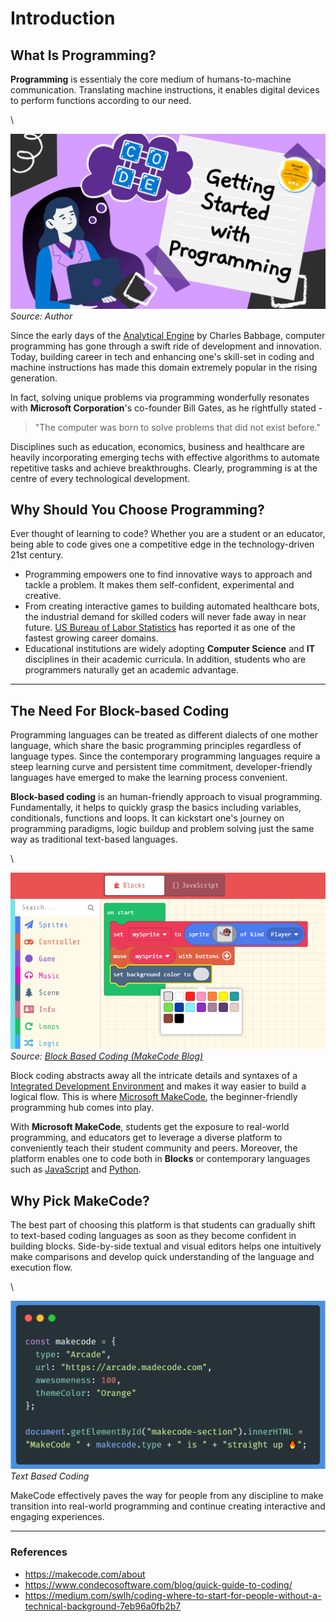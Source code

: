 # Introduction

## What Is Programming?

**Programming** is essentialy the core medium of humans-to-machine communication. Translating machine instructions, it enables digital devices to perform functions according to our need.

\


![Intro to Programming](../../assets/intro-programming.png)\
_Source: Author_

Since the early days of the [Analytical Engine](https://wikipedia.org/wiki/Analytical\_Engine) by Charles Babbage, computer programming has gone through a swift ride of development and innovation. Today, building career in tech and enhancing one's skill-set in coding and machine instructions has made this domain extremely popular in the rising generation.

In fact, solving unique problems via programming wonderfully resonates with **Microsoft Corporation**'s co-founder Bill Gates, as he rightfully stated -

> "The computer was born to solve problems that did not exist before."

Disciplines such as education, economics, business and healthcare are heavily incorporating emerging techs with effective algorithms to automate repetitive tasks and achieve breakthroughs. Clearly, programming is at the centre of every technological development.

## Why Should You Choose Programming?

Ever thought of learning to code? Whether you are a student or an educator, being able to code gives one a competitive edge in the technology-driven 21st century.

* Programming empowers one to find innovative ways to approach and tackle a problem. It makes them self-confident, experimental and creative.
* From creating interactive games to building automated healthcare bots, the industrial demand for skilled coders will never fade away in near future. [US Bureau of Labor Statistics](https://www.bls.gov/ooh/computer-and-information-technology/home.htm) has reported it as one of the fastest growing career domains.
* Educational institutions are widely adopting **Computer Science** and **IT** disciplines in their academic curricula. In addition, students who are programmers naturally get an academic advantage.

***

## The Need For Block-based Coding

Programming languages can be treated as different dialects of one mother language, which share the basic programming principles regardless of language types. Since the contemporary programming languages require a steep learning curve and persistent time commitment, developer-friendly languages have emerged to make the learning process convenient.

**Block-based coding** is an human-friendly approach to visual programming. Fundamentally, it helps to quickly grasp the basics including variables, conditionals, functions and loops. It can kickstart one's journey on programming paradigms, logic buildup and problem solving just the same way as traditional text-based languages.

\


![MakeCode Block Coding](../../assets/block-coding-interface.png)\
_Source:_ [_Block Based Coding (MakeCode Blog)_](https://makecode.com/blog/arcade/01-18-2019)

Block coding abstracts away all the intricate details and syntaxes of a [Integrated Development Environment](https://wikipedia.org/wiki/Integrated\_development\_environment) and makes it way easier to build a logical flow. This is where [Microsoft MakeCode](https://makecode.com), the beginner-friendly programming hub comes into play.

With **Microsoft MakeCode**, students get the exposure to real-world programming, and educators get to leverage a diverse platform to conveniently teach their student community and peers. Moreover, the platform enables one to code both in **Blocks** or contemporary languages such as [JavaScript](https://developer.mozilla.org/en-US/docs/Web/JavaScript) and [Python](https://www.python.org).

## Why Pick MakeCode?

The best part of choosing this platform is that students can gradually shift to text-based coding languages as soon as they become confident in building blocks. Side-by-side textual and visual editors helps one intuitively make comparisons and develop quick understanding of the language and execution flow.

\


![MakeCode Text Coding](../../assets/text-snippet.png)\
_Text Based Coding_

MakeCode effectively paves the way for people from any discipline to make transition into real-world programming and continue creating interactive and engaging experiences.

***

### References

* https://makecode.com/about
* https://www.condecosoftware.com/blog/quick-guide-to-coding/
* https://medium.com/swlh/coding-where-to-start-for-people-without-a-technical-background-7eb96a0fb2b7
